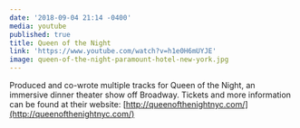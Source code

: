 ```yaml
---
date: '2018-09-04 21:14 -0400'
media: youtube
published: true
title: Queen of the Night
link: 'https://www.youtube.com/watch?v=h1e0H6mUYJE'
image: queen-of-the-night-paramount-hotel-new-york.jpg
---
```

Produced and co-wrote multiple tracks for Queen of the Night, an immersive dinner theater show off Broadway. Tickets and more information can be found at their website: [http://queenofthenightnyc.com/](http://queenofthenightnyc.com/)
